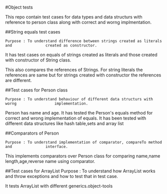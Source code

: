 #Object tests

This repo contain test cases for data types and data structurs with reference to person class along with correct and worng implmentation.

##String equals test cases

    Purpose : To understand difference between strings created as literals and               created as constructor.

It has test cases on equals of strings created as literals and those created with constructor of String class. 

This also compares the references of Strings. For string literals the references are same but for strings created with constructor the references are different.

##Test cases for Person class

    Purpose : To understand behaviour of different data structurs with worng                 implementation.

Person has name and age. It has tested the Person's equals method for correct and wrong implementation of equals. It has been tested with different data structures like hash table,sets and array list

##Comparators of Person

    Purpose : To understand implementation of comparator, compareTo method and               interface.
    
This implements comparators over Person class for comparing name,name length,age,reverse name using comparator.

##Test cases for ArrayList
    Purpose : To understand how ArrayList works and throw exceptions and how                 to test that in test case.
    
It tests ArrayList with different generics.object-tools
